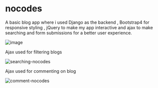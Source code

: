 

# nocodes
A basic blog app where i used Django as the backend , Bootstrap4 for responsive styling , jQuery to make my app interactive and ajax to make searching and form submissions for  a better user experience.


![image](https://user-images.githubusercontent.com/52347258/111073217-eea32f00-8503-11eb-8ac1-db7c926fdc38.png)


Ajax used for filtering blogs

   ![searching-nocodes](https://user-images.githubusercontent.com/52347258/111073446-b94b1100-8504-11eb-9254-09d32be716c3.gif)


Ajax used for commenting on blog

   ![comment-nocodes](https://user-images.githubusercontent.com/52347258/111073387-7b4ded00-8504-11eb-8f74-db7640bfc9ce.gif)
